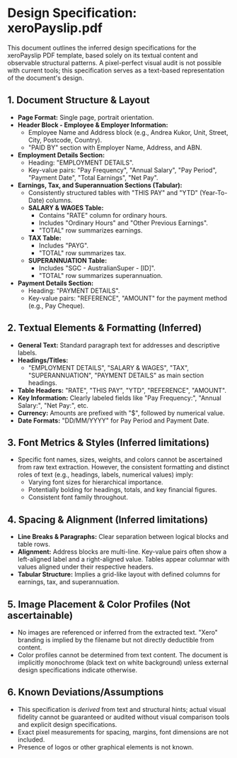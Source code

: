 # Design Specification: xeroPayslip.pdf

This document outlines the inferred design specifications for the xeroPayslip PDF template, based solely on its textual content and observable structural patterns. A pixel-perfect visual audit is not possible with current tools; this specification serves as a text-based representation of the document's design.

## 1. Document Structure & Layout

*   **Page Format:** Single page, portrait orientation.
*   **Header Block - Employee & Employer Information:**
    *   Employee Name and Address block (e.g., Andrea Kukor, Unit, Street, City, Postcode, Country).
    *   "PAID BY" section with Employer Name, Address, and ABN.
*   **Employment Details Section:**
    *   Heading: "EMPLOYMENT DETAILS".
    *   Key-value pairs: "Pay Frequency", "Annual Salary", "Pay Period", "Payment Date", "Total Earnings", "Net Pay".
*   **Earnings, Tax, and Superannuation Sections (Tabular):**
    *   Consistently structured tables with "THIS PAY" and "YTD" (Year-To-Date) columns.
    *   **SALARY & WAGES Table:**
        *   Contains "RATE" column for ordinary hours.
        *   Includes "Ordinary Hours" and "Other Previous Earnings".
        *   "TOTAL" row summarizes earnings.
    *   **TAX Table:**
        *   Includes "PAYG".
        *   "TOTAL" row summarizes tax.
    *   **SUPERANNUATION Table:**
        *   Includes "SGC - AustralianSuper - [ID]".
        *   "TOTAL" row summarizes superannuation.
*   **Payment Details Section:**
    *   Heading: "PAYMENT DETAILS".
    *   Key-value pairs: "REFERENCE", "AMOUNT" for the payment method (e.g., Pay Cheque).

## 2. Textual Elements & Formatting (Inferred)

*   **General Text:** Standard paragraph text for addresses and descriptive labels.
*   **Headings/Titles:**
    *   "EMPLOYMENT DETAILS", "SALARY & WAGES", "TAX", "SUPERANNUATION", "PAYMENT DETAILS" as main section headings.
*   **Table Headers:** "RATE", "THIS PAY", "YTD", "REFERENCE", "AMOUNT".
*   **Key Information:** Clearly labeled fields like "Pay Frequency:", "Annual Salary:", "Net Pay:", etc.
*   **Currency:** Amounts are prefixed with "$", followed by numerical value.
*   **Date Formats:** "DD/MM/YYYY" for Pay Period and Payment Date.

## 3. Font Metrics & Styles (Inferred limitations)

*   Specific font names, sizes, weights, and colors cannot be ascertained from raw text extraction. However, the consistent formatting and distinct roles of text (e.g., headings, labels, numerical values) imply:
    *   Varying font sizes for hierarchical importance.
    *   Potentially bolding for headings, totals, and key financial figures.
    *   Consistent font family throughout.

## 4. Spacing & Alignment (Inferred limitations)

*   **Line Breaks & Paragraphs:** Clear separation between logical blocks and table rows.
*   **Alignment:** Address blocks are multi-line. Key-value pairs often show a left-aligned label and a right-aligned value. Tables appear columnar with values aligned under their respective headers.
*   **Tabular Structure:** Implies a grid-like layout with defined columns for earnings, tax, and superannuation.

## 5. Image Placement & Color Profiles (Not ascertainable)

*   No images are referenced or inferred from the extracted text. "Xero" branding is implied by the filename but not directly deductible from content.
*   Color profiles cannot be determined from text content. The document is implicitly monochrome (black text on white background) unless external design specifications indicate otherwise.

## 6. Known Deviations/Assumptions

*   This specification is *derived* from text and structural hints; actual visual fidelity cannot be guaranteed or audited without visual comparison tools and explicit design specifications.
*   Exact pixel measurements for spacing, margins, font dimensions are not included.
*   Presence of logos or other graphical elements is not known.